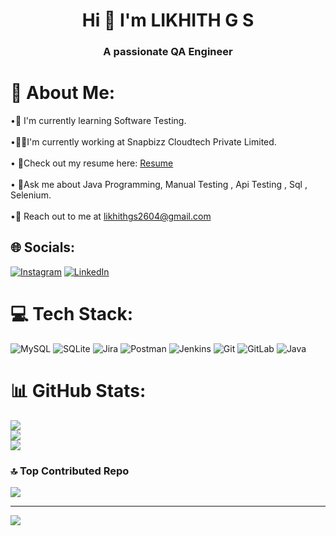 <h1 align="center">Hi 👋 I'm LIKHITH   G S </h1> 

<h3 align="center"> A passionate QA Engineer </h3>

# 💫 About Me:
•📖 I'm currently learning Software Testing.<br><br>•🧑‍💻I'm currently working at Snapbizz Cloudtech Private Limited.<br><br>• 📃Check out my resume here: [Resume](https://drive.google.com/file/d/1yQlO6WHZdC-M41zy8_4F0zd-8j_XQutU/view?usp=drivesdk)<br><br>• 💬Ask me about Java Programming, Manual Testing , Api Testing , Sql , Selenium.<br><br>•📩 Reach out to me at likhithgs2604@gmail.com


## 🌐 Socials:
[![Instagram](https://img.shields.io/badge/Instagram-%23E4405F.svg?logo=Instagram&logoColor=white)](https://instagram.com/likhithgs) [![LinkedIn](https://img.shields.io/badge/LinkedIn-%230077B5.svg?logo=linkedin&logoColor=white)](https://linkedin.com/in/likhithgs) 

# 💻 Tech Stack:
![MySQL](https://img.shields.io/badge/mysql-4479A1.svg?style=for-the-badge&logo=mysql&logoColor=white) ![SQLite](https://img.shields.io/badge/sqlite-%2307405e.svg?style=for-the-badge&logo=sqlite&logoColor=white) ![Jira](https://img.shields.io/badge/jira-%230A0FFF.svg?style=for-the-badge&logo=jira&logoColor=white) ![Postman](https://img.shields.io/badge/Postman-FF6C37?style=for-the-badge&logo=postman&logoColor=white) ![Jenkins](https://img.shields.io/badge/jenkins-%232C5263.svg?style=for-the-badge&logo=jenkins&logoColor=white) ![Git](https://img.shields.io/badge/git-%23F05033.svg?style=for-the-badge&logo=git&logoColor=white) ![GitLab](https://img.shields.io/badge/gitlab-%23181717.svg?style=for-the-badge&logo=gitlab&logoColor=white) ![Java](https://img.shields.io/badge/java-%23ED8B00.svg?style=for-the-badge&logo=openjdk&logoColor=white)
# 📊 GitHub Stats:
![](https://github-readme-stats.vercel.app/api?username=likhithgs2604&theme=dark&hide_border=false&include_all_commits=false&count_private=false)<br/>
![](https://github-readme-streak-stats.herokuapp.com/?user=likhithgs2604&theme=dark&hide_border=false)<br/>
![](https://github-readme-stats.vercel.app/api/top-langs/?username=likhithgs2604&theme=dark&hide_border=false&include_all_commits=false&count_private=false&layout=compact)

### 🔝 Top Contributed Repo
![](https://github-contributor-stats.vercel.app/api?username=likhithgs2604&limit=5&theme=dark&combine_all_yearly_contributions=true)

---
[![](https://visitcount.itsvg.in/api?id=likhithgs2604&icon=0&color=0)](https://visitcount.itsvg.in)
